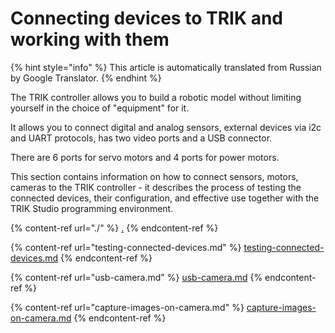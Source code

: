 # Connecting devices to TRIK and working with them

{% hint style="info" %}
This article is automatically translated from Russian by Google Translator.
{% endhint %}

The TRIK controller allows you to build a robotic model without limiting yourself in the choice of "equipment" for it.

It allows you to connect digital and analog sensors, external devices via i2c and UART protocols, has two video ports and a USB connector.

There are 6 ports for servo motors and 4 ports for power motors.

This section contains information on how to connect sensors, motors, cameras to the TRIK controller - it describes the process of testing the connected devices, their configuration, and effective use together with the TRIK Studio programming environment.

{% content-ref url="./" %}
[.](./)
{% endcontent-ref %}

{% content-ref url="testing-connected-devices.md" %}
[testing-connected-devices.md](testing-connected-devices.md)
{% endcontent-ref %}

{% content-ref url="usb-camera.md" %}
[usb-camera.md](usb-camera.md)
{% endcontent-ref %}

{% content-ref url="capture-images-on-camera.md" %}
[capture-images-on-camera.md](capture-images-on-camera.md)
{% endcontent-ref %}
